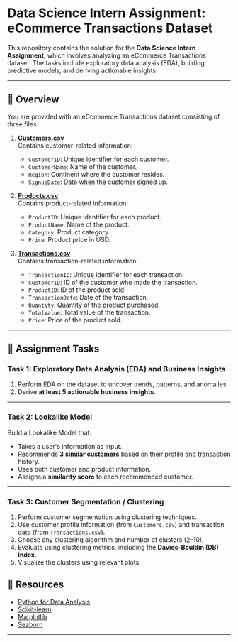 # Data Science Intern Assignment: eCommerce Transactions Dataset

This repository contains the solution for the **Data Science Intern Assignment**, which involves analyzing an eCommerce Transactions dataset. The tasks include exploratory data analysis (EDA), building predictive models, and deriving actionable insights.

---

## 📝 Overview
You are provided with an eCommerce Transactions dataset consisting of three files:

1. [**Customers.csv**](https://drive.google.com/file/d/1bu_--mo79VdUG9oin4ybfFGRUSXAe-WE/view?usp=sharing)  
   Contains customer-related information:
   - `CustomerID`: Unique identifier for each customer.  
   - `CustomerName`: Name of the customer.  
   - `Region`: Continent where the customer resides.  
   - `SignupDate`: Date when the customer signed up.

2. [**Products.csv**](https://drive.google.com/file/d/1IKuDizVapw-hyktwfpoAoaGtHtTNHfd0/view?usp=sharing)  
   Contains product-related information:
   - `ProductID`: Unique identifier for each product.  
   - `ProductName`: Name of the product.  
   - `Category`: Product category.  
   - `Price`: Product price in USD.

3. [**Transactions.csv**](https://drive.google.com/file/d/1saEqdbBB-vuk2hxoAf4TzDEsykdKlzbF/view?usp=sharing)  
   Contains transaction-related information:
   - `TransactionID`: Unique identifier for each transaction.  
   - `CustomerID`: ID of the customer who made the transaction.  
   - `ProductID`: ID of the product sold.  
   - `TransactionDate`: Date of the transaction.  
   - `Quantity`: Quantity of the product purchased.  
   - `TotalValue`: Total value of the transaction.  
   - `Price`: Price of the product sold.
---

## 🎯 Assignment Tasks

### Task 1: Exploratory Data Analysis (EDA) and Business Insights
1. Perform EDA on the dataset to uncover trends, patterns, and anomalies.
2. Derive **at least 5 actionable business insights**.
---

### Task 2: Lookalike Model
Build a Lookalike Model that:
- Takes a user's information as input.
- Recommends **3 similar customers** based on their profile and transaction history.
- Uses both customer and product information.
- Assigns a **similarity score** to each recommended customer.
---

### Task 3: Customer Segmentation / Clustering
1. Perform customer segmentation using clustering techniques.
2. Use customer profile information (from `Customers.csv`) and transaction data (from `Transactions.csv`).
3. Choose any clustering algorithm and number of clusters (2–10).
4. Evaluate using clustering metrics, including the **Davies-Bouldin (DB) Index**.
5. Visualize the clusters using relevant plots.


## 🔗 Resources

- [Python for Data Analysis](https://pandas.pydata.org/)
- [Scikit-learn](https://scikit-learn.org/)
- [Matplotlib](https://matplotlib.org/)
- [Seaborn](https://seaborn.pydata.org/)

---
